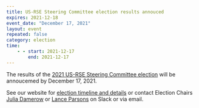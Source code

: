 ```yaml
---
title: US-RSE Steering Committee election results annouced
expires: 2021-12-18
event_date: "December 17, 2021"
layout: event
repeated: false
category: election
time:
    - - start: 2021-12-17
        end: 2021-12-17
---
```


The results of the [2021 US-RSE Steering Committee
election](https://us-rse.org/about/election/) will be annoucemed by December
17, 2021.

See our website for [election timeline and
details](https://us-rse.org/about/election/) or contact Election Chairs [Julia
Damerow](mailto:jdamerow@asu.edu) or [Lance
Parsons](mailto:lparsons@princeton.edu) on Slack or via email.
